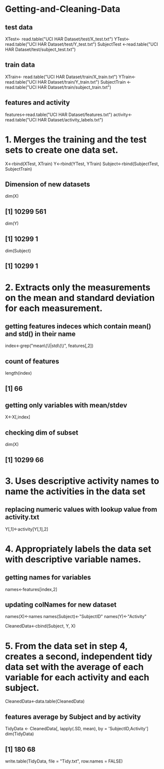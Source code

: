 # Getting-and-Cleaning-Data
## test data
XTest<- read.table("UCI HAR Dataset/test/X_test.txt")
YTest<- read.table("UCI HAR Dataset/test/Y_test.txt")
SubjectTest <-read.table("UCI HAR Dataset/test/subject_test.txt")

## train data
XTrain<- read.table("UCI HAR Dataset/train/X_train.txt")
YTrain<- read.table("UCI HAR Dataset/train/Y_train.txt")
SubjectTrain <-read.table("UCI HAR Dataset/train/subject_train.txt")

## features and activity
features<-read.table("UCI HAR Dataset/features.txt")
activity<-read.table("UCI HAR Dataset/activity_labels.txt")

# 1. Merges the training and the test sets to create one data set.
X<-rbind(XTest, XTrain)
Y<-rbind(YTest, YTrain)
Subject<-rbind(SubjectTest, SubjectTrain)
## Dimension of new datasets
dim(X)
## [1] 10299   561
dim(Y)
## [1] 10299     1
dim(Subject)
## [1] 10299     1

# 2. Extracts only the measurements on the mean and standard deviation for each measurement. 
## getting features indeces which contain mean() and std() in their name
index<-grep("mean\\(\\)|std\\(\\)", features[,2]) 
## count of features
length(index)
## [1] 66
## getting only variables with mean/stdev
X<-X[,index]
## checking dim of subset
dim(X)
## [1] 10299    66

# 3. Uses descriptive activity names to name the activities in the data set
## replacing numeric values with lookup value from activity.txt
Y[,1]<-activity[Y[,1],2]
 
# 4. Appropriately labels the data set with descriptive variable names. 
## getting names for variables
names<-features[index,2]
## updating colNames for new dataset
names(X)<-names 
names(Subject)<-"SubjectID"
names(Y)<-"Activity"

CleanedData<-cbind(Subject, Y, X)

# 5. From the data set in step 4, creates a second, independent tidy data set with the average of each variable for each activity and each subject.
CleanedData<-data.table(CleanedData)
## features average by Subject and by activity
TidyData <- CleanedData[, lapply(.SD, mean), by = 'SubjectID,Activity'] 
dim(TidyData)
## [1] 180  68

write.table(TidyData, file = "Tidy.txt", row.names = FALSE)
